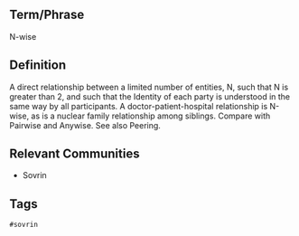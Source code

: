 ## Term/Phrase
N-wise

## Definition
A direct relationship between a limited number of entities, N, such that N is greater than 2, and such that the Identity of each party is understood in the same way by all participants. A doctor-patient-hospital relationship is N-wise, as is a nuclear family relationship among siblings. Compare with Pairwise and Anywise. See also Peering.

## Relevant Communities
* Sovrin

## Tags
```
#sovrin
```
